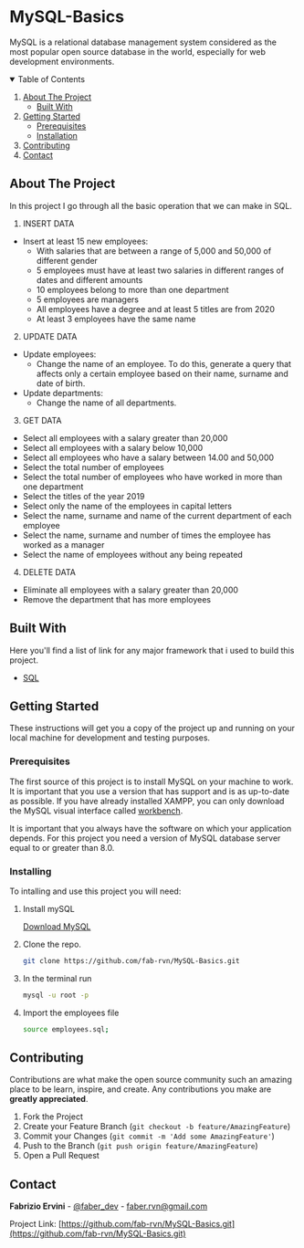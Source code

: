 # MySQL-Basics
MySQL is a relational database management system considered as the most popular open source database in the world, especially for web development environments.

<!-- TABLE OF CONTENTS -->
<details open="open">
  <summary>Table of Contents</summary>
  <ol>
    <li>
      <a href="#about-the-project">About The Project</a>
      <ul>
        <li><a href="#built-with">Built With</a></li>
      </ul>
    </li>
    <li>
      <a href="#getting-started">Getting Started</a>
      <ul>
        <li><a href="#prerequisites">Prerequisites</a></li>
        <li><a href="#installation">Installation</a></li>
      </ul>
    </li>
    <li><a href="#contributing">Contributing</a></li>
    <li><a href="#contact">Contact</a></li>
  </ol>
</details>


## About The Project

In this project I go through all the basic operation that we can make in SQL.

1. INSERT DATA
  - Insert at least 15 new employees:
    - With salaries that are between a range of 5,000 and 50,000 of different gender
    - 5 employees must have at least two salaries in different ranges of dates and different amounts
    - 10 employees belong to more than one department
    - 5 employees are managers
    - All employees have a degree and at least 5 titles are from 2020
    - At least 3 employees have the same name

2. UPDATE DATA
  -	Update employees:
    - Change the name of an employee. To do this, generate a query that affects only a certain employee based on their name, surname and date of birth.
  - Update departments:
    - Change the name of all departments.

3. GET DATA
  - Select all employees with a salary greater than 20,000
  - Select all employees with a salary below 10,000
  - Select all employees who have a salary between 14.00 and 50,000
  - Select the total number of employees
  - Select the total number of employees who have worked in more than one department
  - Select the titles of the year 2019
  - Select only the name of the employees in capital letters
  - Select the name, surname and name of the current department of each employee
  -	Select the name, surname and number of times the employee has worked as a manager
  -	Select the name of employees without any being repeated

4. DELETE DATA
  - Eliminate all employees with a salary greater than 20,000
  -	Remove the department that has more employees


## Built With

Here you'll find a list of link for any major framework that i used to build this project.

* [SQL](https://www.mysql.com/)


## Getting Started

These instructions will get you a copy of the project up and running on your local machine for development and testing purposes.


### Prerequisites

The first source of this project is to install MySQL on your machine to work. It is important that you use a version that has support and is as up-to-date as possible.
If you have already installed XAMPP, you can only download the MySQL visual interface called [workbench](/https://dev.mysql.com/downloads/workbench/).

It is important that you always have the software on which your application depends. For this project you need a version of MySQL database server equal to or greater than 8.0.


### Installing

To intalling and use this project you will need:

1. Install mySQL

    [Download MySQL](https://www.mysql.com/downloads/)

2. Clone the repo.
   ```sh
   git clone https://github.com/fab-rvn/MySQL-Basics.git
   ```

3. In the terminal run
   ```sh
   mysql -u root -p
   ```
4. Import the employees file
   ```sh
   source employees.sql;
    ```


## Contributing

Contributions are what make the open source community such an amazing place to be learn, inspire, and create. Any contributions you make are **greatly appreciated**.

1. Fork the Project
2. Create your Feature Branch (`git checkout -b feature/AmazingFeature`)
3. Commit your Changes (`git commit -m 'Add some AmazingFeature'`)
4. Push to the Branch (`git push origin feature/AmazingFeature`)
5. Open a Pull Request


## Contact

**Fabrizio Ervini** - [@faber_dev](https://twitter.com/faber_dev) - faber.rvn@gmail.com

Project Link: [https://github.com/fab-rvn/MySQL-Basics.git](https://github.com/fab-rvn/MySQL-Basics.git)